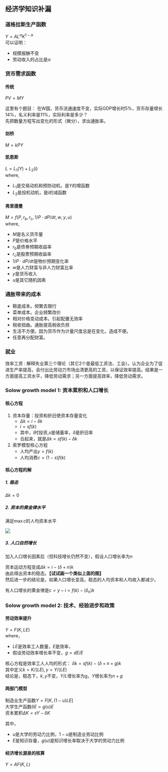 ## 经济学知识补漏
### 道格拉斯生产函数
$Y=AL^\alpha K^{1-\alpha}$  
可以证明：
- 规模报酬不变
- 劳动收入的占比是$\alpha$



### 货币需求函数

#### 传统
$PV=MY$

这里有个题目：
在W国，货币流通速度不变，实际GDP增长时5%，货币存量增长14%，名义利率是11%，实际利率是多少？  
先把数量方程写出变化的形式（微分），求出通胀率。  



#### 剑桥
$M=kPY$
#### 凯恩斯
$L=L_1(Y)+L_2(i)$  
where,
- $L_1$是交易动机和预防动机，是Y的增函数
- $L_2$是投机动机，是i的减函数


#### 弗里德曼
$M=f(P,r_b,r_c,1/P \cdot dP/dt,w,y,u)$  
where,  
- $M$是名义货币量
- $P$是价格水平
- $r_b$是债券预期收益率
- $r_c$是股票预期收益率
- $1/P \cdot dP/dt$是物价预期变化率
- $w$是人力财富与非人力财富比率
- $y$是货币收入
- $u$是其它随机因素

### 通胀带来的成本
- 鞋底成本。频繁去银行
- 菜单成本。企业频繁改价
- 相对价格变动成本。引起配置无效率
- 税收扭曲。通胀提高税收负担
- 生活不方便。因为货币作为计量尺度总是在变化，造成不便。
- 任意再分配财富。


### 就业

效率工资
:    解释失业第三个理论（其它2个是最低工资法、工会）。认为企业为了促进生产率提高，会付出比劳动力市场出清更高的工资，以保证效率提高。结果是一方面提高工资水平，降低劳动需求；另一方面提高效率，降低劳动需求。


### Solow growth model 1: 资本累积和人口增长

#### 核心方程
1. 资本存量：投资和折旧使资本存量变化  
    - $\Delta k=i-\delta k$
    - $i=sf(k)$
    - 其中，$i$时投资,$s$是储蓄率，$\delta$是折旧率
    - 合起来，就是$\Delta k=sf(k)-\delta k$
2. 索罗模型核心方程
    - 人均产出$y=f(k)$
    - 人均消费$c=(1-s)f(k)$


#### 核心方程的解
##### 1. 稳态
$\Delta k=0$  



##### 2. 资本的黄金律水平
满足$\max c$的人均资本水平

![](http://www.guofei.site/pictures_for_blog/economics/tmp3.jpg)

##### 3. 人口自然增长
加入人口增长因素后（但科技增长仍然不变），假设人口增长率为$n$  

资本运动方程变成$\Delta k=i-(\delta+n) k$  
由此得出资本的稳态。**【试试画一个类似上面的图】**  
然后进一步的结论是，如果人口增长变高，稳态的人均资本和人均收入都减少。

有人口增长的黄金律是$c=y-i=f(k)-(\delta_n)k$


### Solow growth model 2: 技术、经验进步和政策
#### 劳动效率提升
$Y=F(K,LE)$  
where，  
- $LE$是效率工人数量，$E$是效率，
- 假设劳动效率增长率不变，$g=dE/E$

核心方程是效率工人人均的形式：
$\delta k=sf(k)-(\delta +n+g)k$  
其中定义$k=K/(LE),y=Y/(LE)$  
结论是，稳态下，$k,y$不变，$Y/L$增长率为g，$Y$增长率为$n+g$

#### 两部门模型
制造业生产函数$Y=F[K,(1-u)LE]$  
大学生产函数$\delta E=g(u)E$  
资本累积$\Delta K=sY-\delta K$  

其中，  
- $u$是大学的劳动力比例，$1-u$是制造业劳动比例
- $E$是知识存量，$g(u)$是知识增长率取决于大学的劳动力比例

#### 经济增长源泉的核算
$Y=AF(K,L)$
